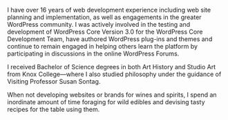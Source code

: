 I have over 16 years of web development experience including web site planning and implementation, as well as engagements in the greater WordPress community. I was actively involved in the testing and development of WordPress Core Version 3.0 for the WordPress Core Development Team, have authored WordPress plug-ins and themes and continue to remain engaged in helping others learn the platform by participating in discussions in the online WordPress Forums.

I received Bachelor of Science degrees in both Art History and Studio Art from Knox College—where I also studied philosophy under the guidance of Visiting Professor Susan Sontag.

When not developing websites or brands for wines and spirits, I spend an inordinate amount of time foraging for wild edibles and devising tasty recipes for the table using them.